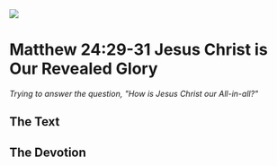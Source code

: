 <img class="intro-right" src="/images/art-matthew.jpg">

# Matthew 24:29-31 Jesus Christ is Our Revealed Glory

*Trying to answer the question, "How is Jesus Christ our All-in-all?"*

## The Text

## The Devotion